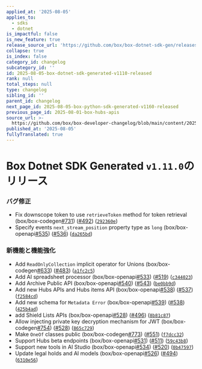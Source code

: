 ```yaml
---
applied_at: '2025-08-05'
applies_to:
  - sdks
  - dotnet
is_impactful: false
is_new_feature: true
release_source_url: 'https://github.com/box/box-dotnet-sdk-gen/releases/tag/v1.11.0'
collapse: true
is_index: false
category_id: changelog
subcategory_id: ''
id: 2025-08-05-box-dotnet-sdk-generated-v1110-released
rank: null
total_steps: null
type: changelog
sibling_id: ''
parent_id: changelog
next_page_id: 2025-08-05-box-python-sdk-generated-v1160-released
previous_page_id: 2025-08-01-box-hubs-apis
source_url: >-
  https://github.com/box/box-developer-changelog/blob/main/content/2025/08-05-box-dotnet-sdk-generated-v1110-released.md
published_at: '2025-08-05'
fullyTranslated: true
---
```

# Box Dotnet SDK Generated `v1.11.0`のリリース

### バグ修正

* Fix downscope token to use `retrieveToken` method for token retrieval (box/box-codegen[#731][1]) ([#492][2]) ([`292360e`][3])
* Specify events `next_stream_position` property type as `long` (box/box-openapi[#535][4]) ([#536][5]) ([`da265bd`][6])

### 新機能と機能強化

* Add `ReadOnlyCollection` implicit operator for Unions (box/box-codegen[#633][7]) ([#483][8]) ([`a1fc2c5`][9])
* Add AI spreadsheet processor (box/box-openapi[#533][10]) ([#519][11]) ([`c344023`][12])
* Add Archive Public API (box/box-openapi[#540][13]) ([#543][14]) ([`be0bb9d`][15])
* Add new Hubs APIs and Hubs items API (box/box-openapi[#538][16]) ([#537][17]) ([`f2584cd`][18])
* Add new schema for `Metadata Error` (box/box-openapi[#539][19]) ([#538][16]) ([`425b4ad`][20])
* add Shield Lists APIs (box/box-openapi[#528][21]) ([#496][22]) ([`8b81c87`][23])
* Allow injecting private key decryption mechanism for JWT (box/box-codegen[#754][24]) ([#528][21]) ([`865c729`][25])
* Make `OneOf` classes public (box/box-codegen[#773][26]) ([#551][27]) ([`f7dcc32`][28])
* Support Hubs beta endpoints (box/box-openapi[#531][29]) ([#511][30]) ([`59c43b8`][31])
* Support new tools in AI Studio (box/box-openapi[#534][32]) ([#520][33]) ([`0b47597`][34])
* Update legal holds and AI models (box/box-openapi[#526][35]) ([#494][36]) ([`6310e56`][37])

[1]: https://github.com/box/box-dotnet-sdk-gen/issues/731

[2]: https://github.com/box/box-dotnet-sdk-gen/issues/492

[3]: https://github.com/box/box-dotnet-sdk-gen/commit/292360efe86797e42dbfb388a5bd2f5b41efa0c1

[4]: https://github.com/box/box-dotnet-sdk-gen/issues/535

[5]: https://github.com/box/box-dotnet-sdk-gen/issues/536

[6]: https://github.com/box/box-dotnet-sdk-gen/commit/da265bd5c40defc4b2036811aefad59447faca09

[7]: https://github.com/box/box-dotnet-sdk-gen/issues/633

[8]: https://github.com/box/box-dotnet-sdk-gen/issues/483

[9]: https://github.com/box/box-dotnet-sdk-gen/commit/a1fc2c584021c151fc9d1815877ffe73c972f711

[10]: https://github.com/box/box-dotnet-sdk-gen/issues/533

[11]: https://github.com/box/box-dotnet-sdk-gen/issues/519

[12]: https://github.com/box/box-dotnet-sdk-gen/commit/c34402355243145a1cab7da78c6c2facde39fb36

[13]: https://github.com/box/box-dotnet-sdk-gen/issues/540

[14]: https://github.com/box/box-dotnet-sdk-gen/issues/543

[15]: https://github.com/box/box-dotnet-sdk-gen/commit/be0bb9d3e58f97bc87f749d08d828c990c71789b

[16]: https://github.com/box/box-dotnet-sdk-gen/issues/538

[17]: https://github.com/box/box-dotnet-sdk-gen/issues/537

[18]: https://github.com/box/box-dotnet-sdk-gen/commit/f2584cd9be40b67eaa3a500411b367543a26f830

[19]: https://github.com/box/box-dotnet-sdk-gen/issues/539

[20]: https://github.com/box/box-dotnet-sdk-gen/commit/425b4add7975d49584c8ed18a791caf72559203c

[21]: https://github.com/box/box-dotnet-sdk-gen/issues/528

[22]: https://github.com/box/box-dotnet-sdk-gen/issues/496

[23]: https://github.com/box/box-dotnet-sdk-gen/commit/8b81c879c8b8bb5c020ecb573e527e2a5d9f1701

[24]: https://github.com/box/box-dotnet-sdk-gen/issues/754

[25]: https://github.com/box/box-dotnet-sdk-gen/commit/865c729395556a3c4a8bb1f1418c3932d268bdc4

[26]: https://github.com/box/box-dotnet-sdk-gen/issues/773

[27]: https://github.com/box/box-dotnet-sdk-gen/issues/551

[28]: https://github.com/box/box-dotnet-sdk-gen/commit/f7dcc3262b289da55ebc6210c5656cc98e3b14b4

[29]: https://github.com/box/box-dotnet-sdk-gen/issues/531

[30]: https://github.com/box/box-dotnet-sdk-gen/issues/511

[31]: https://github.com/box/box-dotnet-sdk-gen/commit/59c43b868e46edd26be0be13a5e1772a4d731128

[32]: https://github.com/box/box-dotnet-sdk-gen/issues/534

[33]: https://github.com/box/box-dotnet-sdk-gen/issues/520

[34]: https://github.com/box/box-dotnet-sdk-gen/commit/0b47597f259884a2a5f567608e9e07997e3c6dc9

[35]: https://github.com/box/box-dotnet-sdk-gen/issues/526

[36]: https://github.com/box/box-dotnet-sdk-gen/issues/494

[37]: https://github.com/box/box-dotnet-sdk-gen/commit/6310e560df6d9520598295139f55ec8a0a4d69d9
